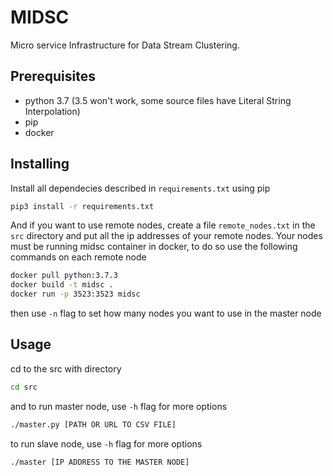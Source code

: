 # MIDSC

Micro service Infrastructure for Data Stream Clustering.

## Prerequisites

* python 3.7 (3.5 won't work, some source files have Literal String Interpolation)
* pip
* docker

## Installing

Install all dependecies described in `requirements.txt` using pip

```bash
pip3 install -r requirements.txt
```

And if you want to use remote nodes, create a file `remote_nodes.txt` in the `src` directory and put all
the ip addresses of your remote nodes.
Your nodes must be running midsc container in docker, to do so use the following commands on each remote node
```bash
docker pull python:3.7.3
docker build -t midsc .
docker run -p 3523:3523 midsc
```
then use `-n` flag to set how many nodes you want to use in the master node

## Usage
cd to the src with directory 

```bash
cd src
```

and
to run master node, use `-h` flag for more options
```bash
./master.py [PATH OR URL TO CSV FILE]
```
to run slave node, use `-h` flag for more options
```bash
./master [IP ADDRESS TO THE MASTER NODE]
```
<!-- ## Authors

* **Giuliano Oliveira** - [llpinokio](https://github.com/llpinokio) -->